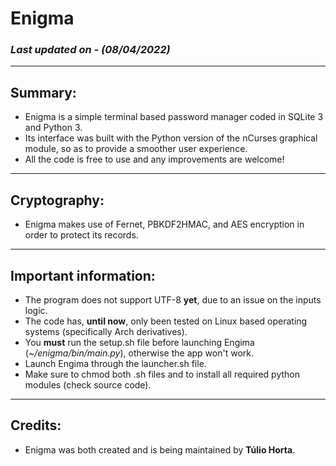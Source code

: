
# Enigma
### *Last updated on - (08/04/2022)*
---

## Summary:
- Enigma is a simple terminal based password manager coded in SQLite 3 and Python 3.
- Its interface was built with the Python version of the nCurses graphical module, so as to provide a smoother user experience.
- All the code is free to use and any improvements are welcome!
---

## Cryptography:
- Enigma makes use of Fernet, PBKDF2HMAC, and AES encryption in order to protect its records.
---

## Important information:
- The program does not support UTF-8 **yet**, due to an issue on the inputs logic.
- The code has, **until now**, only been tested on Linux based operating systems (specifically Arch derivatives).
- You **must** run the setup.sh file before launching Engima (*~/enigma/bin/main.py*), otherwise the app won't work.
- Launch Engima through the launcher.sh file.
- Make sure to chmod both .sh files and to install all required python modules (check source code).
---

## Credits:
- Enigma was both created and is being maintained by **Túlio Horta**.
